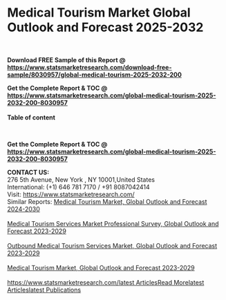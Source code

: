 <h1>Medical Tourism Market Global Outlook and Forecast 2025-2032</h1><br/><p><strong>Download FREE Sample of this Report @ <a href="https://www.statsmarketresearch.com/download-free-sample/8030957/global-medical-tourism-2025-2032-200">https://www.statsmarketresearch.com/download-free-sample/8030957/global-medical-tourism-2025-2032-200</a></strong></p><div><b>Get the Complete Report & TOC @ <a href="https://www.statsmarketresearch.com/global-medical-tourism-2025-2032-200-8030957">https://www.statsmarketresearch.com/global-medical-tourism-2025-2032-200-8030957</a></b></div><br><b>Table of content</b><p><br><div><b>Get the Complete Report & TOC @ <a href="https://www.statsmarketresearch.com/global-medical-tourism-2025-2032-200-8030957">https://www.statsmarketresearch.com/global-medical-tourism-2025-2032-200-8030957</a></b></div></p> <b>CONTACT US:</b><br>276 5th Avenue, New York , NY 10001,United States<br>International: (+1) 646 781 7170 / +91 8087042414<br>Visit: <a href="https://www.statsmarketresearch.com/">https://www.statsmarketresearch.com/</a><br>Similar Reports: <a href="https://www.statsmarketresearch.com/global-medical-tourism-2025-2032-200-8030957">Medical Tourism Market, Global Outlook and Forecast 2024-2030</a><br/><br/><a href="https://www.statsmarketresearch.com/global-medical-tourism-2025-2032-200-8030957">Medical Tourism Services Market Professional Survey, Global Outlook and Forecast 2023-2029</a><br/><br/><a href="https://www.statsmarketresearch.com/global-medical-tourism-2025-2032-200-8030957">Outbound Medical Tourism Services Market, Global Outlook and Forecast 2023-2029</a><br/><br/><a href="https://www.statsmarketresearch.com/global-medical-tourism-2025-2032-200-8030957">Medical Tourism Market, Global Outlook and Forecast 2023-2029</a><br/><br/><a href="https://gyeongbokgung.com">https://www.statsmarketresearch.com/</a><a href="https://hallyeomaritime.com">latest Articles</a><a href="https://jingwansa.com">Read More</a><a href=https://nguoiviet.jp/">latest Articles</a><a href="https://www.intelmarketresearch.com/">latest Publications</a>